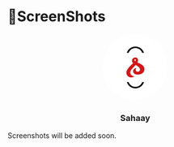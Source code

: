 # 📱ScreenShots

<div id="top" align="center">
  <img src="https://raw.githubusercontent.com/mrakesh0608/Sahaay/master/frontEnd/assets/icon.png" alt="app-logo" style="background-color:#ffffff;border-radius:100px;"/>
  <h3>Sahaay</h3>
</div>

Screenshots will be added soon.
<!-- ### Login / Sign Up Screen -->

<!-- ### Home Screen -->
<!-- ### User Screen -->